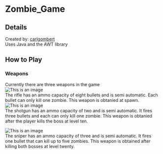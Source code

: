 # Zombie_Game
## Details
Created by: [carlgombert](https://github.com/carlgombert)   
Uses Java and the AWT library   

## How to Play
### Weapons
Currently there are three weapons in the game   
![This is an image](https://github.com/carlgombert/Zombie_Game/blob/main/zombiegame/res/m14.png)  
The rifle has an ammo capacity of eight bullets and is semi automatic. Each bullet can only kill one zombie. This weapon is obtanied at spawn.      
![This is an image](https://github.com/carlgombert/Zombie_Game/blob/main/zombiegame/res/shotgun.png)    
The shotgun has an ammo capacity of two and is semi automatic. It fires three bullets and each can only kill one zombie. This weapon is obtanied after the player kills the boss at level ten.   

![This is an image](https://github.com/carlgombert/Zombie_Game/blob/main/zombiegame/res/sniper.png)   
The sniper has an ammo capacity of three and is semi automatic. It fires one bullet that can kill up to five zombies. This weapon is obtained after killing both bosses at level twenty.
